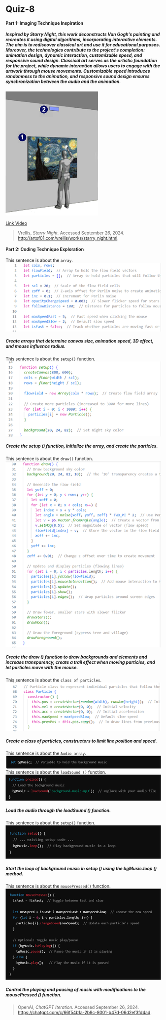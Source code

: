 # Quiz-8
#### **Part 1: Imaging Technique Inspiration**
##### Inspired by Starry Night, this work deconstructs Van Gogh's painting and recreates it using digital algorithms, incorporating interactive elements. The aim is to rediscover classical art and use it for educational purposes. Moreover, the technologies contribute to the project's completion: animation design, dynamic interaction, customizable speed, and responsive sound design. Classical art serves as the artistic foundation for the project, while dynamic interaction allows users to engage with the artwork through mouse movements. Customizable speed introduces randomness to the animation, and responsive sound design ensures synchronization between the audio and the animation.
![An image of Starry Night](images/starry_night_components.png)

[Link Video](http://artof01.com/starryNight.html)
> Vrellis, *Starry Night.* Accessed September 26, 2024. http://artof01.com/vrellis/works/starry_night.html.
#### **Part 2: Coding Technique Exploration**
This sentence is about the `array`.
![An image of Code screenshot](images/Code1.png)
##### Create arrays that determine canvas size, animation speed, 3D effect, and mouse influence radius.
This sentence is about the `setup()` function.
![An image of Code screenshot](images/Code2.png)
##### Create the setup () function, initialize the array, and create the particles.
This sentence is about the `draw()` function.
![An image of Code screenshot](images/Code3.png)
##### Create the draw () function to draw backgrounds and elements and increase transparency, create a trail effect when moving particles, and let particles move with the mouse.
This sentence is about the `class of particles`.
![An image of Code screenshot](images/Code4.png)
##### Create a class of particles, constructors to limit line position and speed.
This sentence is about the `Audio array`.
![An image of Code screenshot](images/Code5.png)
This sentence is about the `loadSound ()` function.
![An image of Code screenshot](images/Code6.png)
##### Load the audio through the loadSound () function.
This sentence is about the `setup()` function.
![An image of Code screenshot](images/Code7.png)
##### Start the loop of background music in setup () using the bgMusic.loop () method.
This sentence is about the `mousePressed()` function.
![An image of Code screenshot](images/Code8.png)
##### Control the playing and pausing of music with modifications to the mousePressed () function.
> OpenAI, *ChatGPT Iteration.* Accessed September 26, 2024. https://chatgpt.com/c/66f54b1a-2b9c-8001-b47d-06d2ef3fd4ad.